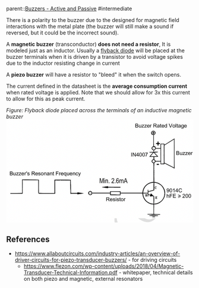 parent::[Buzzers - Active and Passive](Buzzers%20-%20Active%20and%20Passive.md)
#intermediate

There is a polarity to the buzzer due to the designed for magnetic field interactions with the metal plate (the buzzer will still make a sound if reversed, but it could be the incorrect sound). 

A **magnetic buzzer** (transconductor) **does not need a resistor**, It is modeled just as an inductor. Usually a [flyback diode](flyback%20diode.md) will be placed at the buzzer terminals when it is driven by a transistor to avoid voltage spikes due to the inductor resisting change in current

A **piezo buzzer** will have a resistor to "bleed" it when the switch opens.

The current defined in the datasheet is the **average consumption current** when rated voltage is applied. Note that we should allow for 3x this current to allow for this as peak current. 




_Figure: Flyback diode placed across the terminals of an inductive magnetic buzzer_ ![Pasted image 20221007225401](Personal%20Folders/that_marouk_ish/attachments/Pasted%20image%2020221007225401.png)

## References
- https://www.allaboutcircuits.com/industry-articles/an-overview-of-driver-circuits-for-piezo-transducer-buzzers/ - for driving circuits
	- https://www.flezon.com/wp-content/uploads/2018/04/Magnetic-Transducer-Technical-Information.pdf - whitepaper, technical details on both piezo and magnetic, external resonators